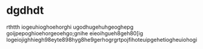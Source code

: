 # dgdhdt
rthtth
iogeuhioghoehorghi
ugodhugehuhgeoghepg
goijpepoghioehorgeoehgo;gnihe
eieoihgueh8geh80[ig
logeiojighhiegh98eyte898hyg8he9gerhogrgrtpojfihoteuipgehetiogheuiohogi
